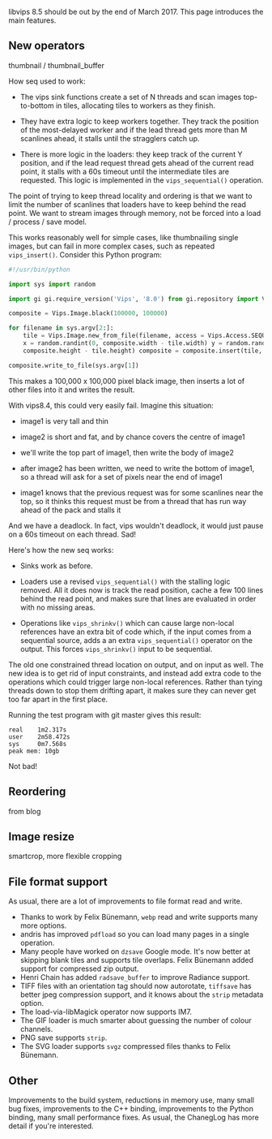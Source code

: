 libvips 8.5 should be out by the end of March 2017. This page introduces the 
main features. 

## New operators

thumbnail / thumbnail_buffer


How seq used to work:

* The vips sink functions create a set of N threads and scan images
top-to-bottom in tiles, allocating tiles to workers as they finish.

* They have extra logic to keep workers together. They track the position
of the most-delayed worker and if the lead thread gets more than M scanlines
ahead, it stalls until the stragglers catch up.

* There is more logic in the loaders: they keep track of the current
Y position, and if the lead request thread gets ahead of the current
read point, it stalls with a 60s timeout until the intermediate tiles are
requested. This logic is implemented in the `vips_sequential()` operation.

The point of trying to keep thread locality and ordering is that we want
to limit the number of scanlines that loaders have to keep behind the read
point. We want to stream images through memory, not be forced into a load /
process / save model.

This works reasonably well for simple cases, like thumbnailing single images,
but can fail in more complex cases, such as repeated `vips_insert()`. Consider
this Python program:

```python 
#!/usr/bin/python

import sys import random

import gi gi.require_version('Vips', '8.0') from gi.repository import Vips

composite = Vips.Image.black(100000, 100000)

for filename in sys.argv[2:]:
    tile = Vips.Image.new_from_file(filename, access = Vips.Access.SEQUENTIAL)
    x = random.randint(0, composite.width - tile.width) y = random.randint(0,
    composite.height - tile.height) composite = composite.insert(tile, x, y)

composite.write_to_file(sys.argv[1]) 
```

This makes a 100,000 x 100,000 pixel black image, then inserts a lot of
other files into it and writes the result.

With vips8.4, this could very easily fail. Imagine this situation:

* image1 is very tall and thin

* image2 is short and fat, and by chance covers the centre of image1

* we'll write the top part of image1, then write the body of image2

* after image2 has been written, we need to write the bottom of image1,
so a thread will ask for a set of pixels near the end of image1

* image1 knows that the previous request was for some scanlines near the top,
so it thinks this request must be from a thread that has run way ahead of
the pack and stalls it

And we have a deadlock. In fact, vips wouldn't deadlock, it would just
pause on a 60s timeout on each thread. Sad!

Here's how the new seq works:

* Sinks work as before.

* Loaders use a revised `vips_sequential()` with the stalling logic
removed. All it does now is track the read position, cache a few 100 lines
behind the read point, and makes sure that lines are evaluated in order
with no missing areas.

* Operations like `vips_shrinkv()` which can cause large non-local references
have an extra bit of code which, if the input comes from a sequential source,
adds a an extra `vips_sequential()` operator on the output. This forces
`vips_shrinkv()` input to be sequential.

The old one constrained thread location on output, and on input as well. The
new idea is to get rid of input constraints, and instead add extra code
to the operations which could trigger large non-local references. Rather
than tying threads down to stop them drifting apart, it makes sure they
can never get too far apart in the first place.

Running the test program with git master gives this result:

``` 
real    1m2.317s 
user    2m58.472s 
sys     0m7.568s 
peak mem: 10gb 
```

Not bad!

## Reordering

from blog

## Image resize

smartcrop, more flexible cropping

## File format support

As usual, there are a lot of improvements to file format read and write. 

* Thanks to work by Felix Bünemann, `webp` read and write supports many more 
  options.
* andris has improved `pdfload` so you can load many pages in a single 
  operation.
* Many people have worked on `dzsave` Google mode. It's now better at 
  skipping blank tiles and supports tile overlaps. Felix Bünemann added 
  support for compressed zip output. 
* Henri Chain has added `radsave_buffer` to improve Radiance support.
* TIFF files with an orientation tag should now autorotate, `tiffsave` 
  has better jpeg compression support, and it knows about the `strip` 
  metadata option.
* The load-via-libMagick operator now supports IM7.
* The GIF loader is much smarter about guessing the number of colour channels.
* PNG save supports `strip`.
* The SVG loader supports `svgz` compressed files thanks to Felix Bünemann.

## Other

Improvements to the build system, reductions in memory use, many small
bug fixes, improvements to the C++ binding, improvements to the Python binding, 
many small performance fixes. As usual, the ChanegLog has more detail if 
you're interested.

